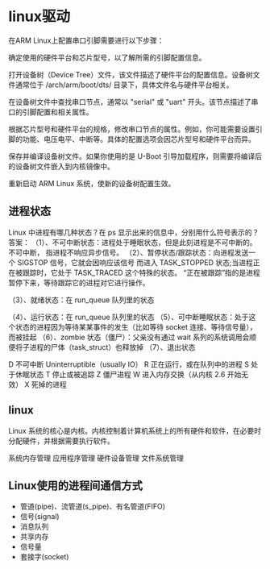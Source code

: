 # linux驱动

在ARM Linux上配置串口引脚需要进行以下步骤：

确定使用的硬件平台和芯片型号，以了解所需的引脚配置信息。

打开设备树（Device Tree）文件，该文件描述了硬件平台的配置信息。设备树文件通常位于 /arch/arm/boot/dts/ 目录下，具体文件名与硬件平台相关。

在设备树文件中查找串口节点，通常以 "serial" 或 "uart" 开头。该节点描述了串口的引脚配置和相关属性。

根据芯片型号和硬件平台的规格，修改串口节点的属性。例如，你可能需要设置引脚的功能、电压电平、中断等。具体的配置选项会因芯片型号和硬件平台而异。

保存并编译设备树文件。如果你使用的是 U-Boot 引导加载程序，则需要将编译后的设备树文件嵌入到内核镜像中。

重新启动 ARM Linux 系统，使新的设备树配置生效。

## 进程状态
Linux 中进程有哪几种状态？在 ps 显示出来的信息中，分别用什么符号表示的？
答案：
（1）、不可中断状态：进程处于睡眠状态，但是此刻进程是不可中断的。不可中断， 指进程不响应异步信号。
（2）、暂停状态/跟踪状态：向进程发送一个 SIGSTOP 信号，它就会因响应该信号 而进入 TASK_STOPPED 状态;当进程正在被跟踪时，它处于 TASK_TRACED 这个特殊的状态。
“正在被跟踪”指的是进程暂停下来，等待跟踪它的进程对它进行操作。

（3）、就绪状态：在 run_queue 队列里的状态

（4）、运行状态：在 run_queue 队列里的状态
（5）、可中断睡眠状态：处于这个状态的进程因为等待某某事件的发生（比如等待 socket 连接、等待信号量），而被挂起
（6）、zombie 状态（僵尸）：父亲没有通过 wait 系列的系统调用会顺便将子进程的尸体（task_struct）也释放掉
（7）、退出状态

D 不可中断 Uninterruptible（usually IO）
R 正在运行，或在队列中的进程
S 处于休眠状态
T 停止或被追踪
Z 僵尸进程
W 进入内存交换（从内核 2.6 开始无效）
X 死掉的进程

## linux

Linux 系统的核心是内核。内核控制着计算机系统上的所有硬件和软件，在必要时分配硬件，并根据需要执行软件。

系统内存管理
应用程序管理
硬件设备管理
文件系统管理

## Linux使用的进程间通信方式

- 管道(pipe)、流管道(s_pipe)、有名管道(FIFO)
- 信号(signal)
- 消息队列
- 共享内存
- 信号量
- 套接字(socket)